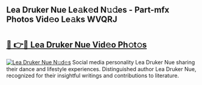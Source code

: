 ## Lea Druker Nue Le𝚊k𝚎d N𝚞𝚍es - Part-mfx Photos Vid𝚎o Le𝚊ks WVQRJ

# <h2><a href="http://fba5n93.evod.top/?m=Lea+Druker+Nue">🔗 👉🔴 Lea Druker Nue Vid𝚎o Ph𝚘t𝚘s</a></h2>

[![Lea Druker Nue N𝚞d𝚎s](https://i.imgur.com/8V9OHl7.gif)](http://fba5n93.evod.top/?m=Lea+Druker+Nue)
Social media personality Lea Druker Nue sharing their dance and lifestyle experiences. Distinguished author Lea Druker Nue, recognized for their insightful writings and contributions to literature. 
